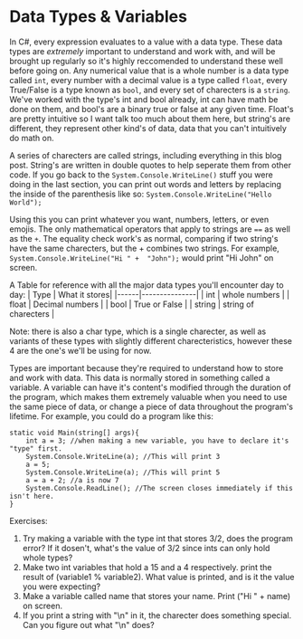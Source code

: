 # Data Types & Variables

In C#, every expression evaluates to a value with a data type. These data types are *extremely* important to understand and work with, and will be brought up regularly so it's highly reccomended to understand these well before going on. Any numerical value that is a whole number is a data type called ``int``, every number with a decimal value is a type called ``float``, every True/False is a type known as ``bool``, and every set of charecters is a ``string``.  We've worked with the type's int and bool already, int can have math be done on them, and bool's are a binary true or false at any given time. Float's are pretty intuitive so I want talk too much about them here, but string's are different, they represent other kind's of data, data that you can't intuitively do math on. 

A series of charecters are called strings, including everything in this blog post. String's are written in double quotes to help seperate them from other code. If you go back to the ``System.Console.WriteLine()`` stuff you were doing in the last section, you can print out words and letters by replacing the inside of the parenthesis like so: ``System.Console.WriteLine("Hello World");``

Using this you can print whatever you want, numbers, letters, or even emojis. The only mathematical operators that apply to strings are ``==`` as well as the ``+``. The equality check work's as normal, comparing if two string's have the same charecters, but the + combines two strings. For example, ``System.Console.WriteLine("Hi " +  "John");`` would print "Hi John" on screen. 

A Table for reference with all the major data types you'll encounter day to day:
| Type | What it stores|
|------|---------------|
| int | whole numbers |
| float | Decimal numbers |
| bool | True or False |
| string | string of charecters |

Note: there is also a char type, which is a single charecter, as well as variants of these types with slightly different charecteristics, however these 4 are the one's we'll be using for now. 

Types are important because they're required to understand how to store and work with data. This data is normally stored in something called a variable. A variable can have it's content's modified through the duration of the program, which makes them extremely valuable when you need to use the same piece of data, or change a piece of data throughout the program's lifetime. For example, you could do a program like this:

```CSharp 
static void Main(string[] args){
    int a = 3; //when making a new variable, you have to declare it's "type" first.
    System.Console.WriteLine(a); //This will print 3
    a = 5;
    System.Console.WriteLine(a); //This will print 5
    a = a + 2; //a is now 7
    System.Console.ReadLine(); //The screen closes immediately if this isn't here.
} 
```
Exercises:

1. Try making a variable with the type int that stores 3/2, does the program error? If it dosen't, what's the value of 3/2 since ints can only hold whole types? 
2. Make two int variables that hold a 15 and a 4 respectively. print the result of (variable1 % variable2). What value is printed, and is it the value you were expecting?
3. Make a variable called name that stores your name. Print ("Hi " + name) on screen.
4. If you print a string with "\n" in it, the charecter does something special. Can you figure out what "\n" does? 
